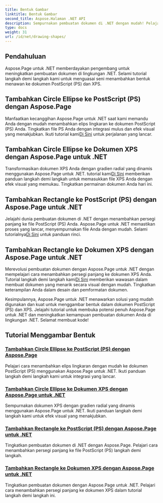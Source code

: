 ```yaml
---
title: Bentuk Gambar
linktitle: Bentuk Gambar
second_title: Aspose.Halaman .NET API
description: Sempurnakan pembuatan dokumen di .NET dengan mudah! Pelajari tutorial langkah demi langkah tentang menambahkan lingkaran, elips, dan persegi panjang ke PostScript (PS) menggunakan Aspose.Page .NET.
type: docs
weight: 31
url: /id/net/drawing-shapes/
---
```

## Pendahuluan

Aspose.Page untuk .NET memberdayakan pengembang untuk meningkatkan pembuatan dokumen di lingkungan .NET. Selami tutorial langkah demi langkah kami untuk menguasai seni menambahkan bentuk menawan ke dokumen PostScript (PS) dan XPS.

## Tambahkan Circle Ellipse ke PostScript (PS) dengan Aspose.Page
Manfaatkan kecanggihan Aspose.Page untuk .NET saat kami memandu Anda dengan mudah menambahkan elips lingkaran ke dokumen PostScript (PS) Anda. Tingkatkan file PS Anda dengan integrasi mulus dan efek visual yang menakjubkan. Ikuti tutorial kami[Di Sini](./add-circle-ellipse-to-postscript-ps/) untuk perjalanan yang lancar.

## Tambahkan Circle Ellipse ke Dokumen XPS dengan Aspose.Page untuk .NET
 Transformasikan dokumen XPS Anda dengan gradien radial yang dinamis menggunakan Aspose.Page untuk .NET. tutorial kami[Di Sini](./add-circle-ellipse-to-xps-document/) memberikan panduan langkah demi langkah untuk memasukkan file XPS Anda dengan efek visual yang memukau. Tingkatkan permainan dokumen Anda hari ini.

## Tambahkan Rectangle ke PostScript (PS) dengan Aspose.Page untuk .NET
 Jelajahi dunia pembuatan dokumen di .NET dengan menambahkan persegi panjang ke file PostScript (PS) Anda. Aspose.Page untuk .NET memastikan proses yang lancar, menyempurnakan file Anda dengan mudah. Selami tutorialnya[Di Sini](./add-rectangle-to-postscript-ps/) untuk panduan rinci.

## Tambahkan Rectangle ke Dokumen XPS dengan Aspose.Page untuk .NET
Merevolusi pembuatan dokumen dengan Aspose.Page untuk .NET dengan mempelajari cara menambahkan persegi panjang ke dokumen XPS Anda. Tutorial langkah demi langkah kami[Di Sini](./add-rectangle-to-xps-document/) memberikan wawasan dalam membuat dokumen yang menarik secara visual dengan mudah. Tingkatkan keterampilan Anda dalam desain dan pemformatan dokumen.

Kesimpulannya, Aspose.Page untuk .NET menawarkan solusi yang mudah digunakan dan kuat untuk menggambar bentuk dalam dokumen PostScript (PS) dan XPS. Jelajahi tutorial untuk membuka potensi penuh Aspose.Page untuk .NET dan meningkatkan kemampuan pembuatan dokumen Anda di lingkungan .NET. Selamat membuat kode!
## Tutorial Menggambar Bentuk
### [Tambahkan Circle Ellipse ke PostScript (PS) dengan Aspose.Page](./add-circle-ellipse-to-postscript-ps/)
Pelajari cara menambahkan elips lingkaran dengan mudah ke dokumen PostScript (PS) menggunakan Aspose.Page untuk .NET. Ikuti panduan langkah demi langkah kami untuk integrasi yang lancar.
### [Tambahkan Circle Ellipse ke Dokumen XPS dengan Aspose.Page untuk .NET](./add-circle-ellipse-to-xps-document/)
Sempurnakan dokumen XPS dengan gradien radial yang dinamis menggunakan Aspose.Page untuk .NET. Ikuti panduan langkah demi langkah kami untuk efek visual yang menakjubkan.
### [Tambahkan Rectangle ke PostScript (PS) dengan Aspose.Page untuk .NET](./add-rectangle-to-postscript-ps/)
Tingkatkan pembuatan dokumen di .NET dengan Aspose.Page. Pelajari cara menambahkan persegi panjang ke file PostScript (PS) langkah demi langkah.
### [Tambahkan Rectangle ke Dokumen XPS dengan Aspose.Page untuk .NET](./add-rectangle-to-xps-document/)
Tingkatkan pembuatan dokumen dengan Aspose.Page untuk .NET. Pelajari cara menambahkan persegi panjang ke dokumen XPS dalam tutorial langkah demi langkah ini.